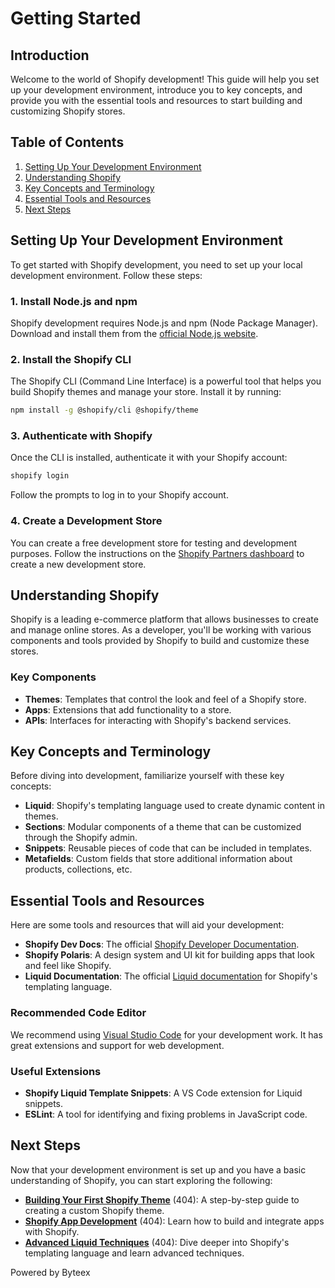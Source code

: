 # Getting Started

## Introduction

Welcome to the world of Shopify development! This guide will help you set up your development environment, introduce you to key concepts, and provide you with the essential tools and resources to start building and customizing Shopify stores.

## Table of Contents

1. [Setting Up Your Development Environment](#setting-up-your-development-environment)
2. [Understanding Shopify](#understanding-shopify)
3. [Key Concepts and Terminology](#key-concepts-and-terminology)
4. [Essential Tools and Resources](#essential-tools-and-resources)
5. [Next Steps](#next-steps)

## Setting Up Your Development Environment

To get started with Shopify development, you need to set up your local development environment. Follow these steps:

### 1. Install Node.js and npm

Shopify development requires Node.js and npm (Node Package Manager). Download and install them from the [official Node.js website](https://nodejs.org/).

### 2. Install the Shopify CLI

The Shopify CLI (Command Line Interface) is a powerful tool that helps you build Shopify themes and manage your store. Install it by running:

```bash
npm install -g @shopify/cli @shopify/theme
```

### 3. Authenticate with Shopify

Once the CLI is installed, authenticate it with your Shopify account:

```bash
shopify login
```

Follow the prompts to log in to your Shopify account.

### 4. Create a Development Store

You can create a free development store for testing and development purposes. Follow the instructions on the [Shopify Partners dashboard](https://partners.shopify.com/) to create a new development store.

## Understanding Shopify

Shopify is a leading e-commerce platform that allows businesses to create and manage online stores. As a developer, you'll be working with various components and tools provided by Shopify to build and customize these stores.

### Key Components

- **Themes**: Templates that control the look and feel of a Shopify store.
- **Apps**: Extensions that add functionality to a store.
- **APIs**: Interfaces for interacting with Shopify's backend services.

## Key Concepts and Terminology

Before diving into development, familiarize yourself with these key concepts:

- **Liquid**: Shopify's templating language used to create dynamic content in themes.
- **Sections**: Modular components of a theme that can be customized through the Shopify admin.
- **Snippets**: Reusable pieces of code that can be included in templates.
- **Metafields**: Custom fields that store additional information about products, collections, etc.

## Essential Tools and Resources

Here are some tools and resources that will aid your development:

- **Shopify Dev Docs**: The official [Shopify Developer Documentation](https://shopify.dev/).
- **Shopify Polaris**: A design system and UI kit for building apps that look and feel like Shopify.
- **Liquid Documentation**: The official [Liquid documentation](https://shopify.dev/docs/themes/liquid/reference) for Shopify's templating language.

### Recommended Code Editor

We recommend using [Visual Studio Code](https://code.visualstudio.com/) for your development work. It has great extensions and support for web development.

### Useful Extensions

- **Shopify Liquid Template Snippets**: A VS Code extension for Liquid snippets.
- **ESLint**: A tool for identifying and fixing problems in JavaScript code.

## Next Steps

Now that your development environment is set up and you have a basic understanding of Shopify, you can start exploring the following:

- **[Building Your First Shopify Theme](Building_Your_First_Theme.md)** (404): A step-by-step guide to creating a custom Shopify theme.
- **[Shopify App Development](App_Development.md)** (404): Learn how to build and integrate apps with Shopify.
- **[Advanced Liquid Techniques](Advanced_Liquid.md)** (404): Dive deeper into Shopify's templating language and learn advanced techniques.

Powered by Byteex
